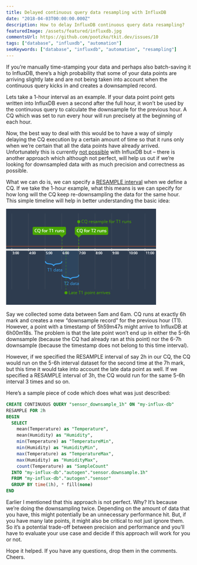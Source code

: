 ```yaml
---
title: Delayed continuous query data resampling with InfluxDB
date: "2018-04-03T00:00:00.000Z"
description: How to delay InfluxDB continuous query data resampling?
featuredImage: /assets/featured/influxdb.jpg
commentsUrl: https://github.com/pootzko/tkit.dev/issues/10
tags: ["database", "influxdb", "automation"]
seoKeywords: ["database", "influxdb", "automation", "resampling"]
---
```


If you’re manually time-stamping your data and perhaps also batch-saving it to InfluxDB, there’s a high probability that some of your data points are arriving slightly late and are not being taken into account when the continuous query kicks in and creates a downsampled record.

Lets take a 1-hour interval as an example. If your data point point gets written into InfluxDB even a second after the full hour, it won’t be used by the continuous query to calculate the downsample for the previous hour. A CQ which was set to run every hour will run precisely at the beginning of each hour.

Now, the best way to deal with this would be to have a way of simply delaying the CQ execution by a certain amount of time so that it runs only when we’re certain that all the data points have already arrived. Unfortunately this is currently [not possible](https://github.com/influxdata/influxdb/issues/6932) with InfluxDB but – there is another approach which although not perfect, will help us out if we’re looking for downsampled data with as much precision and correctness as possible.

What we can do is, we can specify a [RESAMPLE interval](https://docs.influxdata.com/influxdb/v1.5/query_language/continuous_queries/#advanced-syntax) when we define a CQ. If we take the 1-hour example, what this means is we can specify for how long will the CQ keep re-downsampling the data for the same hour. This simple timeline will help in better understanding the basic idea:

![Influx Resampling](influx-resampling.png)

Say we collected some data between 5am and 6am. CQ runs at exactly 6h mark and creates a new “downsample record” for the previous hour (T1). However, a point with a timestamp of 5h59m47s might arrive to InfluxDB at 6h00m18s. The problem is that the late point won’t end up in either the 5-6h downsample (because the CQ had already ran at this point) nor the 6-7h downsample (because the timestamp does not belong to this time interval).

However, if we specified the RESAMPLE interval of say 2h in our CQ, the CQ would run on the 5-6h interval dataset for the second time at the 7h mark, but this time it would take into account the late data point as well. If we specified a RESAMPLE interval of 3h, the CQ would run for the same 5-6h interval 3 times and so on.

Here’s a sample piece of code which does what was just described:

```sql
CREATE CONTINUOUS QUERY "sensor_downsample_1h" ON "my-influx-db"
RESAMPLE FOR 2h
BEGIN
  SELECT
    mean(Temperature) as "Temperature",
    mean(Humidity) as "Humidity",
    min(Temperature) as "TemperatureMin",
    min(Humidity) as "HumidityMin",
    max(Temperature) as "TemperatureMax",
    max(Humidity) as "HumidityMax",
    count(Temperature) as "SampleCount"
  INTO "my-influx-db"."autogen"."sensor.downsample.1h"
  FROM "my-influx-db"."autogen"."sensor"
  GROUP BY time(1h), * fill(none)
END
```

Earlier I mentioned that this approach is not perfect. Why? It’s because we’re doing the downsampling twice. Depending on the amount of data that you have, this might potentially be an unnecessary performance hit. But, if you have many late points, it might also be critical to not just ignore them. So it’s a potential trade-off between precision and performance and you’ll have to evaluate your use case and decide if this approach will work for you or not.

Hope it helped. If you have any questions, drop them in the comments. Cheers.